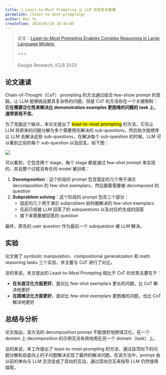 ```yaml
---
title: 🐋 Least-to-Most Prompting 让 LLM 实现复杂推理
permalink: /least-to-most-prompting/
author: Bin Yu
createTime: 2024/05/10 10:44:05
---
```


> 论文：[Least-to-Most Prompting Enables Complex Reasoning in Large Language Models](https://openreview.net/forum?id=WZH7099tgfM)
>
> ⭐⭐⭐
> 
> Google Research, ICLR 2023

## 论文速读

Chain-of-Thought（CoT） prompting 的方法通过结合 few-show prompt 的思路，让 LLM 能够挑战更具复杂性的问题。但是 CoT 的方法存在一个关键限制：**它在需要泛化性来解决比 demonstration examples 更困难的问题的 task 上，通常表现不佳**。

为了克服这个缺点，本论文提出了 <mark>least-to-most prompting</mark> 的方法，它先让 LLM 将原来的问题分解为多个需要预先解决的 sub-questions，然后依次按顺序让 LLM 去解决这些 sub-questions，在解决每个 sub-question 的时候，LLM 可以看到之前的每个 sub-question 以及回复。如下图：

![](https://notebook-img-1304596351.cos.ap-beijing.myqcloud.com/img/a434d2c2-aa4d-4a9a-8f95-2e1a330071fc.png)

可以看到，它包含两个 stage，每个 stage 都是通过 few-shot prompt 来实现的，并且整个过程没有任何 model 被训练：

1. **Decomposition**：这个阶段的 prompt 包含固定的几个用于演示 decomposition 的 few-shot exemplars，然后跟着需要被 decomposed 的 question
2. **Subproblem solving**：这个阶段的 prompt 包含三个部分：
   - 固定的几个用于演示 subproblem 如何被解决的 few-shot exemplars
   - 先前已经被 LLM 回答了的 subquestions 以及对应的生成的回答
   - 接下来需要被回答的 question

最终，原先的 user question 作为最后一个 subquestion 被 LLM 解决。

## 实验

论文做了 symbolic manipulation、compositional generalization 和 math reasoning tasks 三个实验，并主要与 CoT 进行了对比。

总的来说，本文提出的 Least-to-Most Prompting 相比于 CoT 的优势主要在于：

- **在长度泛化方面更好**。面对比 few-shot exemplars 更长的问题，比 CoT 解决地更好
- **在困难泛化方面更好**。面对比 few-shot exemplars 更困难的问题，也比 CoT 解决地更好

## 总结与分析

论文指出，该方法的 decomposition prompt 不能很好地跨域泛化，在一个 domain 上 decomposition 的示例无法有效地用在另一个 domain（task）上。

总的来说，本工作提出了 least-to-most prompting 的方法，通过自顶向下的问题分解和自底向上的子问题解决实现了最终的解决问题。在该方法中，prompt 由以前的单向与 LLM 交流变成了双向的互动。通过双向交互来指导 LLM 仍然值得探索。